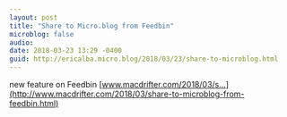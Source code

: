 ```yaml
---
layout: post
title: "Share to Micro.blog from Feedbin"
microblog: false
audio: 
date: 2018-03-23 13:29 -0400
guid: http://ericalba.micro.blog/2018/03/23/share-to-microblog.html
---
```

new feature on Feedbin [www.macdrifter.com/2018/03/s...](http://www.macdrifter.com/2018/03/share-to-microblog-from-feedbin.html)
